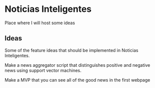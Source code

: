 # Noticias Inteligentes
Place where I will host some ideas

## Ideas
Some of the feature ideas that should be implemented in Noticias Inteligentes.

Make a news aggregator script that distinguishes positive and negative news using support vector machines.

Make a MVP that you can see all of the good news in the first webpage